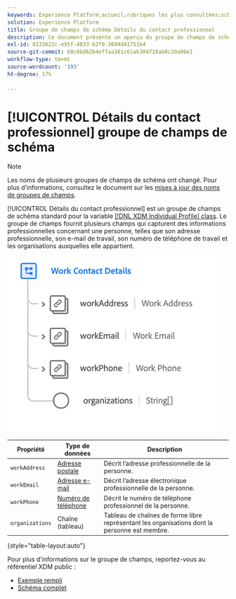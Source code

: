 ```yaml
---
keywords: Experience Platform;accueil;rubriques les plus consultées;schéma;XDM;profil individuel;champs;schémas;schémas;conception de schéma;mixin;mixins;détails de travail;travail de profil;
solution: Experience Platform
title: Groupe de champs de schéma Détails du contact professionnel
description: Ce document présente un aperçu du groupe de champs de schéma Détails du contact du travail .
exl-id: 0133622c-e95f-4833-b2f8-3694d41751b4
source-git-commit: 60c0bd62b4effaa161c61ab304718ab8c20a06e1
workflow-type: tm+mt
source-wordcount: '193'
ht-degree: 17%

---
```



# [!UICONTROL Détails du contact professionnel] groupe de champs de schéma

>[!NOTE]
>
>Les noms de plusieurs groupes de champs de schéma ont changé. Pour plus d’informations, consultez le document sur les [mises à jour des noms de groupes de champs](../name-updates.md).

[!UICONTROL Détails du contact professionnel] est un groupe de champs de schéma standard pour la variable [[!DNL XDM Individual Profile] class](../../classes/individual-profile.md). Le groupe de champs fournit plusieurs champs qui capturent des informations professionnelles concernant une personne, telles que son adresse professionnelle, son e-mail de travail, son numéro de téléphone de travail et les organisations auxquelles elle appartient.

![](../../images/field-groups/work-contact-details.png)

| Propriété | Type de données | Description |
| --- | --- | --- |
| `workAddress` | [Adresse postale](../../data-types/postal-address.md) | Décrit l’adresse professionnelle de la personne. |
| `workEmail` | [Adresse e-mail](../../data-types/email-address.md) | Décrit l’adresse électronique professionnelle de la personne. |
| `workPhone` | [Numéro de téléphone](../../data-types/phone-number.md) | Décrit le numéro de téléphone professionnel de la personne. |
| `organizations` | Chaîne (tableau) | Tableau de chaînes de forme libre représentant les organisations dont la personne est membre. |

{style=&quot;table-layout:auto&quot;}

Pour plus d’informations sur le groupe de champs, reportez-vous au référentiel XDM public :

* [Exemple rempli](https://github.com/adobe/xdm/blob/master/components/fieldgroups/profile/profile-work-details.example.1.json)
* [Schéma complet](https://github.com/adobe/xdm/blob/master/components/fieldgroups/profile/profile-work-details.schema.json)

